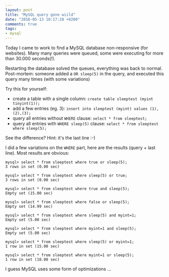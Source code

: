 ```yaml
---
layout: post
title: "MySQL query gone wiild"
date: "2016-05-13 10:17:28 +0200"
comments: true
tags:
- mysql
---
```


Today I came to work to find a MySQL database non-responsive (for websites). Many many queries were queued, some were executing for more than 30.000 seconds(!).

Restarting the database solved the queues, everything was back to normal. Post-mortem: someone added a `OR sleep(5)` in the query, and executed this query many times (with some variations)

Try this for yourself:

* create a table with a single column:
  `create table sleeptest (myint tinyint(1));`
* add a few entries (eg. 3):
  `insert into sleeptest (myint) values (1),(2),(3);`
* query all entries without `WHERE` clause:
  `select * from sleeptest;`
* query all entries with `WHERE sleep(5)` clause:
  `select * from sleeptest where sleep(5);`

See the difference? Hint: it's the last line :-)

I did a few variations on the `WHERE` part, here are the results (query + last line). Most results are obvious:

```mysql
mysql> select * from sleeptest where true or sleep(5);
3 rows in set (0.00 sec)

mysql> select * from sleeptest where sleep(5) or true;
3 rows in set (0.00 sec)

mysql> select * from sleeptest where true and sleep(5);
Empty set (15.00 sec)

mysql> select * from sleeptest where false or sleep(5);
Empty set (14.99 sec)

mysql> select * from sleeptest where sleep(5) and myint=1;
Empty set (5.00 sec)

mysql> select * from sleeptest where myint=1 and sleep(5);
Empty set (5.00 sec)

mysql> select * from sleeptest where sleep(5) or myint=1;
1 row in set (15.00 sec)

mysql> select * from sleeptest where myint=1 or sleep(5);
1 row in set (10.00 sec)
```

I guess MySQL uses some form of optimizations ...
